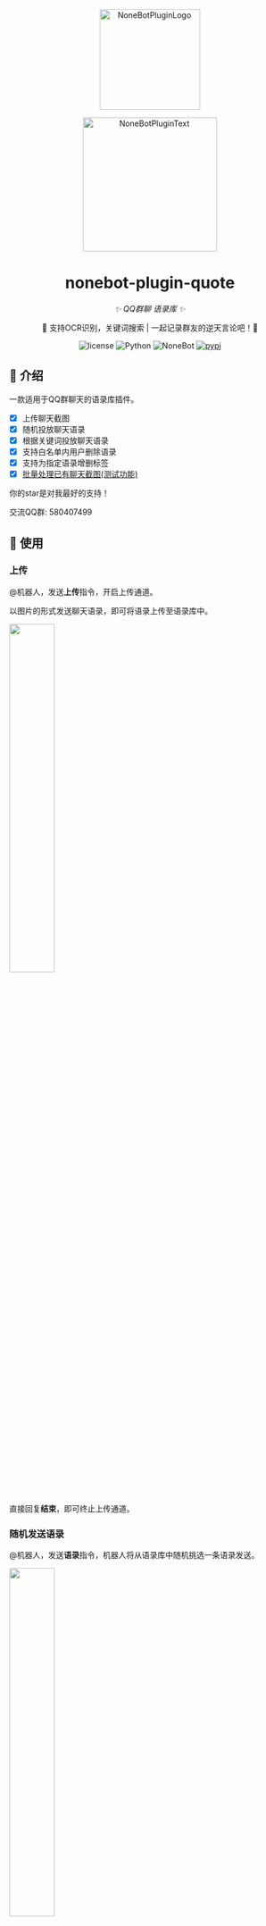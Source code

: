<div align="center">
  <img src="https://s2.loli.net/2022/06/16/opBDE8Swad5rU3n.png" width="180" height="180" alt="NoneBotPluginLogo">
  <br>
  <p><img src="https://s2.loli.net/2022/06/16/xsVUGRrkbn1ljTD.png" width="240" alt="NoneBotPluginText"></p>
</div>

<div align="center">

# nonebot-plugin-quote

_✨ QQ群聊 语录库 ✨_

🧬 支持OCR识别，关键词搜索 | 一起记录群友的逆天言论吧！🎉 

<p align="center">
  <img src="https://img.shields.io/github/license/EtherLeaF/nonebot-plugin-colab-novelai" alt="license">
  <img src="https://img.shields.io/badge/python-3.8+-blue.svg" alt="Python">
  <img src="https://img.shields.io/badge/nonebot-2.0.0r4+-red.svg" alt="NoneBot">
  <a href="https://pypi.org/project/nonebot-plugin-quote/">
      <img src="https://img.shields.io/pypi/v/nonebot-plugin-quote.svg" alt="pypi">
  </a>
</p>
</div>


## 📖 介绍

一款适用于QQ群聊天的语录库插件。

- [x] 上传聊天截图
- [x] 随机投放聊天语录
- [x] 根据关键词投放聊天语录 
- [x] 支持白名单内用户删除语录
- [x] 支持为指定语录增删标签
- [x] [批量处理已有聊天截图(测试功能)](https://github.com/RongRongJi/nonebot_plugin_quote/blob/main/batch.md)

你的star是对我最好的支持！

交流QQ群: 580407499

## 🎉 使用

### 上传

@机器人，发送**上传**指令，开启上传通道。

以图片的形式发送聊天语录，即可将语录上传至语录库中。

<img src="https://github.com/RongRongJi/nonebot_plugin_quote/raw/main/screenshot/upload.jpg" width="40%" />

直接回复**结束**，即可终止上传通道。

### 随机发送语录

@机器人，发送**语录**指令，机器人将从语录库中随机挑选一条语录发送。

<img src="https://github.com/RongRongJi/nonebot_plugin_quote/raw/main/screenshot/random.jpg" width="40%" />

### 关键词检索语录

@机器人，发送**语录**+关键词指令，机器人将从语录库中进行查找。若有匹配项，将从匹配项中随机一条发送；若无匹配项，将从整个语录库中随机挑选一条发送。

<img src="https://github.com/RongRongJi/nonebot_plugin_quote/raw/main/screenshot/select.jpg" width="40%" />
<img src="https://github.com/RongRongJi/nonebot_plugin_quote/raw/main/screenshot/non.jpg" width="40%" />

### 删除语录

回复机器人发出的语录，发送**删除**指令，机器人将执行删除操作。（该操作只允许设置的白名单用户进行，如何设置白名单请看下方配置）

<img src="https://github.com/RongRongJi/nonebot_plugin_quote/raw/main/screenshot/delete.jpg" width="40%" />

### 增加/删除标签

回复语录图片，发送**addtag**+标签（addtag后需加空格，可以多个标签，每个标签之间用空格分隔），为指定语录增加额外标签。

回复语录图片，发送**deltag**+标签（deltag后需加空格，可以多个标签，每个标签之间用空格分隔），为指定语录删除不需要的标签。

<img src="https://github.com/RongRongJi/nonebot_plugin_quote/raw/main/screenshot/tag.jpg" width="40%" />

### 指定标签检索语录

@机器人，发送**语录**+#号+标签，将从语录库中对指定标签进行查找。加#号后，将只对#号后的完整的词进行查找；不加#号会进行分词。

<img src="https://github.com/RongRongJi/nonebot_plugin_quote/raw/main/screenshot/usetag.jpg" width="40%" />

### 详细命令

默认配置下，@机器人加指令即可。


| 指令 | 需要@ | 范围 | 说明 |
|:-----:|:----:|:------:|:-----------:|
| 上传/开始上传/上传开始 | 必须 | 群聊 | 开启语录上传通道 |
| 语录上传通道开启后直接发送图片 | 否 | 群聊 | 上传图片至语录库 |
| 语录 + 关键词(可选) | 可选 | 群聊 | 根据关键词返回一个符合要求的图片, 没有关键词时随机返回 |
| 语录 + #标签 | 可选 | 群聊 | 根据标签返回一个符合要求的图片, 没有关键词时随机返回 |
| 回复机器人 + 删除 | 可选 | 群聊 | 删除该条语录 |
| 语句中包含语录 | 是 | 群聊 | 对如何使用语录进行说明 |
| 回复机器人 + addtag + 标签(addtag和标签之间需要空格)| 可选 | 群聊 | 为该条语录增加额外标签 |
| 回复机器人 + deltag + 标签(deltag和标签之间需要空格)| 可选 | 群聊 | 为该条语录删除指定标签 |
| 回复机器人 + alltag| 可选 | 群聊 | 查看该条语录所有标签 |


## 💿 安装

### 下载

1. 通过包管理器安装，可以通过nb，pip，或者poetry等方式安装，以pip为例

```
pip install nonebot-plugin-quote -U
```

2. 手动安装

```
git clone https://github.com/RongRongJi/nonebot_plugin_quote.git
```

3. 使用nb-cli安装

```
nb plugin install nonebot-plugin-quote
```

## ⚙️ 配置

在 nonebot2 项目的 `.env` 文件中添加下表中的必填配置


| 配置项 | 必填 | 默认值 | 说明 |
|:-----:|:----:|:----:|:----:|
| QUOTE_PATH | 否 | ./data | 可选，默认使用'./data' |
| RECORD_PATH | 否 | 'record.json' | 必要的json文件路径, 示例"/data/record.json" |
| INVERTED_INDEX_PATH | 否 | 'inverted_index.json' | 必要的json文件路径, 示例"/data/inverted_index.json" |
| QUOTE_SUPERUSER | 否 | 空字典 | 白名单字典(分群) |
| GLOBAL_SUPERUSER | 否 | 空数组 | 全局管理员(可以删除每个群的语录) |
| QUOTE_NEEDAT | 否 | True | 是否需要at机器人(开启上传通道必须at) |
| QUOTE_STARTCMD | 否 | '' | 增加指令前缀 |


`RECORD_PATH`和`INVERTED_INDEX_PATH`只需要配置，无需创建文件；若不配置`RECORD_PATH`和`INVERTED_INDEX_PATH`，将会自动在项目根目录下创建两个json文件。


`QUOTE_SUPERUSER`的示例如下:

```json
{"群号1":["语录管理员qq号","语录管理员qq号"],"群号2":["语录管理员qq号"]}
```

`GLOBAL_SUPERUSER`的示例如下:

```json
["全局管理员qq号"]
```

**完整的`.env`配置可以参考以下内容**

```
 # linux环境下路径
RECORD_PATH=/home/your_name/your_path/record.json      
INVERTED_INDEX_PATH=/home/your_name/your_path/inverted_index.json   

# Windows环境下路径
RECORD_PATH=D:\your_path\record.json       
INVERTED_INDEX_PATH=D:\your_path\inverted_index.json  

QUOTE_PATH='./data'
QUOTE_SUPERUSER={"12345":["123456"],"54321":["123456","654321]}
GLOBAL_SUPERUSER=["6666666"]
QUOTE_NEEDAT=True
QUOTE_STARTCMD=""
```


随后，在项目的`pyproject.toml`或`bot.py`中加上如下代码，加载插件（根据版本而定）

`pyproject.toml`中添加

```
# pip install的填这个
plugins = ["nonebot_plugin_quote"]

# 手动安装的填这个
plugin_dirs = ["nonebot_plugin_quote"]
```

或

`bot.py`中添加

```
# pip install的填这个
nonebot.load_plugin("nonebot_plugin_quote")

# 手动安装的填这个
nonebot.load_plugins("src/plugins", "nonebot_plugin_quote")
```

# 如果出现pydantic错误 
在config.py中将第一行替换为
```
from pydantic.v1 import BaseModel, Extra
```
或者你可以直接
```
pip install "pydantic<2.0"
```

## Change Log

### v0.2.0 (2023/3/20)

- 删除了对Docker OCR的依赖，现在无需使用Docker，直接安装插件运行即可
- 增加了删除语录功能，只有在白名单中的用户拥有删除权限
- 增加了部分gif的OCR能力，但目前并不准确

### v0.2.2 (2023/3/21)

- 增加了全局管理员的设置，全局管理员拥有删除每个群语录库的权限
- 修复了一个关于上传后缀名不匹配的bug

### v0.2.3 (2023/3/22)

- 在OCR识别文字后增加了换行长文字与不同文字段的识别，使分词更加准确

### v0.3.0 (2023/3/28)

- 新增标签功能，包括针对一条语录【新增标签】、【删除标签】、【查看全部标签】
- 增加了初始文件的默认路径，不再需要用户手动创建文件
- IO统一为UTF-8

### v0.3.2 (2023/3/29)

- 增加了是否需要at机器人的选项
- 增加了指令前缀

### v0.3.4 (2023/4/2)

- 增加批量上传语录功能（试验版）

### v0.3.5 (2023/4/14)

- 修改了匹配策略，使不同协议下的消息格式都可以匹配
- 增加批量备份语录功能（试验版）

### v0.3.6 (2024/6/2)

- 更新了匹配规则，更改了ntQQ下图片无法识别的问题。
- 原作者在摆（大概）故V0.3.6之后版本暂时由[Hanserprpr](https://github.com/Hanserprpr)维护

### v0.3.6.1 (2024/6/5)

- 更改ocr方式，从go-cqhttp自带ocr变更为使用PaddleOCR，增加llBot支持。go-cqhttp用户请注意env文件QUOTE_PATH_NEW配置正确。
- 首次使用会下载模型，时间可能较长（<1min），切记关闭代理。
- [TODO]适配Lagrange框架。

### v0.3.7 (2024/11/7)

- 更改图片发送和匹配方式
- 自定义图片下载路径
- 修正tag问题

## 🎉 鸣谢

- [NoneBot2](https://github.com/nonebot/nonebot2)：本插件使用的开发框架。
- [go-cqhttp](https://github.com/Mrs4s/go-cqhttp)：稳定完善的 CQHTTP 实现。
